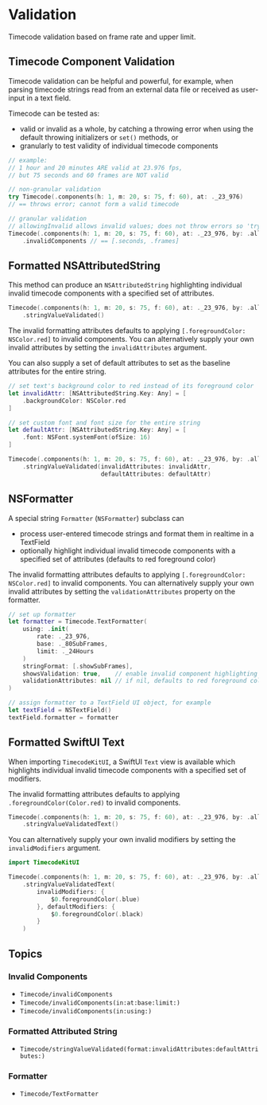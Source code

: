 # Validation

Timecode validation based on frame rate and upper limit.

## Timecode Component Validation

Timecode validation can be helpful and powerful, for example, when parsing timecode strings read from an external data file or received as user-input in a text field.

Timecode can be tested as:

- valid or invalid as a whole, by catching a throwing error when using the default throwing initializers or `set()` methods, or
- granularly to test validity of individual timecode components

```swift
// example:
// 1 hour and 20 minutes ARE valid at 23.976 fps,
// but 75 seconds and 60 frames are NOT valid

// non-granular validation
try Timecode(.components(h: 1, m: 20, s: 75, f: 60), at: ._23_976)
// == throws error; cannot form a valid timecode

// granular validation
// allowingInvalid allows invalid values; does not throw errors so 'try' is not needed
Timecode(.components(h: 1, m: 20, s: 75, f: 60), at: ._23_976, by: .allowingInvalid)
    .invalidComponents // == [.seconds, .frames]
```

## Formatted NSAttributedString

This method can produce an `NSAttributedString` highlighting individual invalid timecode components with a specified set of attributes.

```swift
Timecode(.components(h: 1, m: 20, s: 75, f: 60), at: ._23_976, by: .allowingInvalid)
    .stringValueValidated()
```

The invalid formatting attributes defaults to applying `[.foregroundColor: NSColor.red]` to invalid components. You can alternatively supply your own invalid attributes by setting the `invalidAttributes` argument.

You can also supply a set of default attributes to set as the baseline attributes for the entire string.

```swift
// set text's background color to red instead of its foreground color
let invalidAttr: [NSAttributedString.Key: Any] = [
    .backgroundColor: NSColor.red
]

// set custom font and font size for the entire string
let defaultAttr: [NSAttributedString.Key: Any] = [
    .font: NSFont.systemFont(ofSize: 16)
]

Timecode(.components(h: 1, m: 20, s: 75, f: 60), at: ._23_976, by: .allowingInvalid)
    .stringValueValidated(invalidAttributes: invalidAttr,
                          defaultAttributes: defaultAttr)
```

## NSFormatter

A special string `Formatter` (`NSFormatter`) subclass can

- process user-entered timecode strings and format them in realtime in a TextField
- optionally highlight individual invalid timecode components with a specified set of attributes (defaults to red foreground color)

The invalid formatting attributes defaults to applying `[.foregroundColor: NSColor.red]` to invalid components. You can alternatively supply your own invalid attributes by setting the `validationAttributes` property on the formatter.

```swift
// set up formatter
let formatter = Timecode.TextFormatter(
    using: .init(
        rate: ._23_976,
        base: ._80SubFrames,
        limit: ._24Hours
    )
    stringFormat: [.showSubFrames],
    showsValidation: true,    // enable invalid component highlighting
    validationAttributes: nil // if nil, defaults to red foreground color
)

// assign formatter to a TextField UI object, for example
let textField = NSTextField()
textField.formatter = formatter
```

## Formatted SwiftUI Text

When importing `TimecodeKitUI`, a SwiftUI `Text` view is available which highlights individual invalid timecode components with a specified set of modifiers.

The invalid formatting attributes defaults to applying `.foregroundColor(Color.red)` to invalid components.

```swift
Timecode(.components(h: 1, m: 20, s: 75, f: 60), at: ._23_976, by: .allowingInvalid)
    .stringValueValidatedText()
```

You can alternatively supply your own invalid modifiers by setting the `invalidModifiers` argument.

```swift
import TimecodeKitUI

Timecode(.components(h: 1, m: 20, s: 75, f: 60), at: ._23_976, by: .allowingInvalid)
    .stringValueValidatedText(
        invalidModifiers: {
            $0.foregroundColor(.blue)
        }, defaultModifiers: {
            $0.foregroundColor(.black)
        }
    )
```

## Topics

### Invalid Components

- ``Timecode/invalidComponents``
- ``Timecode/invalidComponents(in:at:base:limit:)``
- ``Timecode/invalidComponents(in:using:)``

### Formatted Attributed String

- ``Timecode/stringValueValidated(format:invalidAttributes:defaultAttributes:)``

### Formatter

- ``Timecode/TextFormatter``
